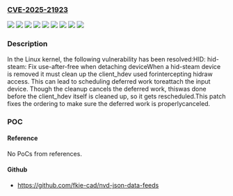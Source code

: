 ### [CVE-2025-21923](https://cve.mitre.org/cgi-bin/cvename.cgi?name=CVE-2025-21923)
![](https://img.shields.io/static/v1?label=Product&message=Linux&color=blue)
![](https://img.shields.io/static/v1?label=Version&message=053fa3888d2a957f4db26c05e503f4c6b9570a30%20&color=brightgreen)
![](https://img.shields.io/static/v1?label=Version&message=3e38cbbfa0a128a9d64773240a9eb3bc7bae3b1a%20&color=brightgreen)
![](https://img.shields.io/static/v1?label=Version&message=6.12.16%20&color=brightgreen)
![](https://img.shields.io/static/v1?label=Version&message=6.13.4%20&color=brightgreen)
![](https://img.shields.io/static/v1?label=Version&message=6.6.79%20&color=brightgreen)
![](https://img.shields.io/static/v1?label=Version&message=79504249d7e27cad4a3eeb9afc6386e418728ce0%20&color=brightgreen)
![](https://img.shields.io/static/v1?label=Version&message=e1147961b2145fa61c3078a4a797d9576cde91ab%20&color=brightgreen)
![](https://img.shields.io/static/v1?label=Vulnerability&message=n%2Fa&color=blue)

### Description

In the Linux kernel, the following vulnerability has been resolved:HID: hid-steam: Fix use-after-free when detaching deviceWhen a hid-steam device is removed it must clean up the client_hdev used forintercepting hidraw access. This can lead to scheduling deferred work toreattach the input device. Though the cleanup cancels the deferred work, thiswas done before the client_hdev itself is cleaned up, so it gets rescheduled.This patch fixes the ordering to make sure the deferred work is properlycanceled.

### POC

#### Reference
No PoCs from references.

#### Github
- https://github.com/fkie-cad/nvd-json-data-feeds

